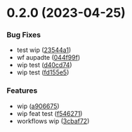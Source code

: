 # 0.2.0 (2023-04-25)


### Bug Fixes

* test wip ([23544a1](https://github.com/codingkwazii/nx-react-actions/commit/23544a1d4dae011e4d35214cc55aa028d69002b2))
* wf aupadte ([044f99f](https://github.com/codingkwazii/nx-react-actions/commit/044f99f5561583f5905170a7d9b22704a8b095ee))
* wip test ([d40cd74](https://github.com/codingkwazii/nx-react-actions/commit/d40cd743e0a1db0369a99b6acb13fc44fd238d27))
* wip test ([fd155e5](https://github.com/codingkwazii/nx-react-actions/commit/fd155e5fc18c261f4697740bdb547a69a439b37d))


### Features

* wip ([a906675](https://github.com/codingkwazii/nx-react-actions/commit/a9066755ed307a8b61c20c746b6881dc62f59ea2))
* wip feat test ([f546271](https://github.com/codingkwazii/nx-react-actions/commit/f546271de433bae68440b8b60b283ba8621dd362))
* workflows wip ([3cbaf72](https://github.com/codingkwazii/nx-react-actions/commit/3cbaf72140d10e209fcb7b9707ca01b52038208e))



